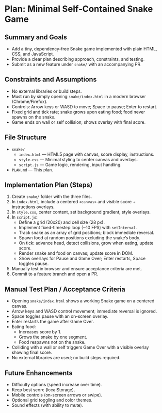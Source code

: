 # Plan: Minimal Self‑Contained Snake Game

## Summary and Goals
- Add a tiny, dependency-free Snake game implemented with plain HTML, CSS, and JavaScript.
- Provide a clear plan describing approach, constraints, and testing.
- Submit as a new feature under `snake/` with an accompanying PR.

## Constraints and Assumptions
- No external libraries or build steps.
- Must run by simply opening `snake/index.html` in a modern browser (Chrome/Firefox).
- Controls: Arrow keys or WASD to move; Space to pause; Enter to restart.
- Fixed grid and tick rate; snake grows upon eating food; food never spawns on the snake.
- Game ends on wall or self collision; shows overlay with final score.

## File Structure
- `snake/`
  - `index.html` — HTML5 page with canvas, score display, instructions.
  - `style.css` — Minimal styling to center canvas and overlays.
  - `script.js` — Game logic, rendering, input handling.
- `PLAN.md` — This plan.

## Implementation Plan (Steps)
1. Create `snake/` folder with the three files.
2. In `index.html`, include a centered `<canvas>` and visible score + instructions overlays.
3. In `style.css`, center content, set background gradient, style overlays.
4. In `script.js`:
   - Define a grid (20x20) and cell size (28 px).
   - Implement fixed-timestep loop (~10 FPS) with `setInterval`.
   - Track snake as an array of grid positions; block immediate reversal.
   - Spawn food at random positions excluding the snake’s body.
   - On tick: advance head, detect collisions, grow when eating, update score.
   - Render snake and food on canvas; update score in DOM.
   - Show overlays for Pause and Game Over; Enter restarts, Space toggles pause.
5. Manually test in browser and ensure acceptance criteria are met.
6. Commit to a feature branch and open a PR.

## Manual Test Plan / Acceptance Criteria
- Opening `snake/index.html` shows a working Snake game on a centered canvas.
- Arrow keys and WASD control movement; immediate reversal is ignored.
- Space toggles pause with an on-screen overlay.
- Enter restarts the game after Game Over.
- Eating food:
  - Increases score by 1.
  - Grows the snake by one segment.
  - Food respawns not on the snake.
- Colliding with a wall or self triggers Game Over with a visible overlay showing final score.
- No external libraries are used; no build steps required.

## Future Enhancements
- Difficulty options (speed increase over time).
- Keep best score (localStorage).
- Mobile controls (on-screen arrows or swipe).
- Optional grid toggling and color themes.
- Sound effects (with ability to mute).
